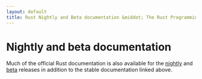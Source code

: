 ```yaml
---
layout: default
title: Rust Nightly and Beta documentation &middot; The Rust Programming Language
---
```


# Nightly and beta documentation

Much of the official Rust documentation is also available for the
[nightly] and [beta] releases in addition to the stable documentation
linked above.

[nightly]: https://doc.rust-lang.org/nightly/
[beta]: https://doc.rust-lang.org/beta/
